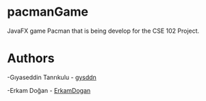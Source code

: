 # pacmanGame

 JavaFX game Pacman that is being develop for the CSE 102 Project.
 
 # Authors
 
 -Gıyaseddin Tanrıkulu - [gysddn](https://github.com/gysddn)

 -Erkam Doğan -  [ErkamDogan](https://github.com/ErkamDogan)

